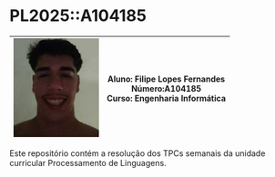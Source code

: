 # PL2025::A104185

| <img src="foto.jpg" alt="Minha Foto" width="150"> | **Aluno**: Filipe Lopes Fernandes <br> **Número**:A104185  <br> **Curso**: Engenharia Informática |
|---|---|


Este repositório contém a resolução dos TPCs semanais da unidade curricular Processamento de Linguagens.



